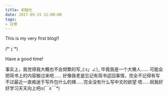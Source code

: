 ```yaml
---
title: 初始化
date: 2017-05-15 12:00:00
tags:
- 日常
---
```


This is my very first blog!!

(\*´ｪ`\*)

Have a good time!


事实上，我觉得我大概也不会频繁的写_(:з」∠)_
毕竟我是一个大懒人……
可能会把简书上的内容搬过来吧……
好像我老是忘记有简书这回事情，完全不记得有写
不过最近一直痴迷于写外包什么的辣……完全没有什么写中文的欲望
唔……祝我好好学习天天向上吧o(￣ε￣*)